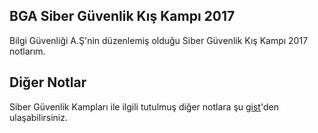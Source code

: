 ## BGA Siber Güvenlik Kış Kampı 2017

Bilgi Güvenliği A.Ş'nin düzenlemiş olduğu Siber Güvenlik Kış Kampı 2017 notlarım.

## Diğer Notlar

Siber Güvenlik Kampları ile ilgili tutulmuş diğer notlara şu [gist](https://gist.github.com/yavuzovski/09d527df4fccddc747fb872f2eeb51bf)'den ulaşabilirsiniz.
